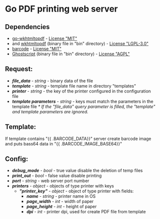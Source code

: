 Go PDF printing web server
========================
Dependencies 
-------------------------
+ [go-wkhtmltopdf](https://github.com/SebastiaanKlippert/go-wkhtmltopdf "go-wkhtmltopdf") - [License "MIT"](https://mit-license.org/ "License \"MIT\"")
+ and [wkhtmltopdf](https://github.com/wkhtmltopdf/wkhtmltopdf "wkhtmltopdf") (binary file in "bin" directory) - [License "LGPL-3.0"](https://www.gnu.org/licenses/lgpl-3.0.html "License \"LGPL-3.0\"")
+ [barcode](https://github.com/boombuler/barcode "barcode") - [License "MIT"](https://mit-license.org/ "License \"MIT\"")
+ [Ghostscript](https://www.ghostscript.com "Ghostscript") (binary file in "bin" directory) - [License "AGPL"](https://www.gnu.org/licenses/agpl-3.0.html "License \"AGPL\"")

Request:
-------------------------
+ ***file_data*** - *string* - binary data of the file
+ ***template*** - *string* - template file name in directory "templates"
+ ***printer*** - *string* - the key of the printer configured in the configuration file
+ ***template parameters*** - *string* - keys must match the parameters in the template file
*\* If the "file_data" query parameter is filled, the "template" and template parameters are ignored.*

Template:
-------------------------
If template contains "{{ .BARCODE_DATA}}" server create barcode image and puts bass64 data in
"{{ .BARCODE_IMAGE_BASE64}}"

Config:
-------------------------
+ ***debug_mode*** - *bool* - true value disable the deletion of temp files
+ ***print_out*** - *bool* - false value disable printing
+ ***port*** - *string* - web server port number
+ ***printers*** - *object* - objects of type printer with keys
    + ***"printer_key"*** - *object* - object of type printer with fields:
        + ***name*** - *string* - printer name in OS
        + ***page_width*** - *int* - width of paper
        + ***page_height*** - *int* - height of paper
        + ***dpi*** - *int* - printer dpi, used for create PDF file from template 